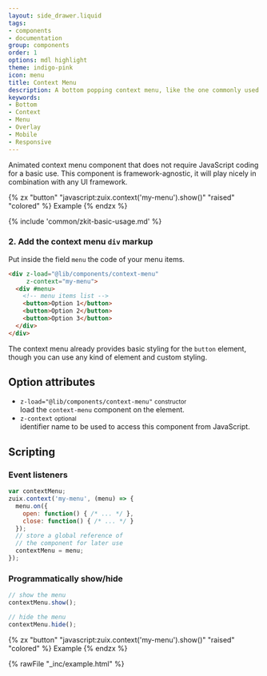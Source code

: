 ```yaml
---
layout: side_drawer.liquid
tags:
- components
- documentation
group: components
order: 1
options: mdl highlight
theme: indigo-pink
icon: menu
title: Context Menu
description: A bottom popping context menu, like the one commonly used on mobile devices.
keywords:
- Bottom
- Context
- Menu
- Overlay
- Mobile
- Responsive
---
```


Animated context menu component that does not require JavaScript coding for a basic use.
This component is framework-agnostic, it will play nicely in combination with any UI framework.

{% zx "button" "javascript:zuix.context('my-menu').show()" "raised" "colored" %}
Example
{% endzx %}

{% include 'common/zkit-basic-usage.md' %}

### 2. Add the context menu `div` markup

Put inside the field `menu` the code of your menu items.

```html
<div z-load="@lib/components/context-menu"
     z-context="my-menu">
  <div #menu>
    <!-- menu items list -->
    <button>Option 1</button>
    <button>Option 2</button>
    <button>Option 3</button>
  </div>
</div>
```

The context menu already provides basic styling for the `button` element, though you can use any kind of element and
custom styling.

## Option attributes

- `z-load="@lib/components/context-menu"` <small>constructor</small>  
  load the `context-menu` component on the element.
- `z-context` <small>optional</small>  
  identifier name to be used to access this component from JavaScript.

## Scripting

### Event listeners

```js
var contextMenu;
zuix.context('my-menu', (menu) => {
  menu.on({
    open: function() { /* ... */ },
    close: function() { /* ... */ }      
  });
  // store a global reference of
  // the component for later use
  contextMenu = menu;
});
```

### Programmatically show/hide

```js
// show the menu
contextMenu.show();

// hide the menu
contextMenu.hide();
```

{% zx "button" "javascript:zuix.context('my-menu').show()" "raised" "colored" %}
Example
{% endzx %}

{% rawFile "_inc/example.html" %}
